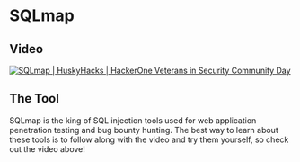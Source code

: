 

# SQLmap

## Video
[![SQLmap | HuskyHacks | HackerOne Veterans in Security Community Day](http://img.youtube.com/vi/Tb41YHk7CuU/0.jpg)](http://www.youtube.com/watch?v=Tb41YHk7CuU "SQLmap | HuskyHacks | HackerOne Veterans in Security Community Day")


## The Tool
SQLmap is the king of SQL injection tools used for web application penetration testing and bug bounty hunting. The best way to learn about these tools is to follow along with the video and try them yourself, so check out the video above!